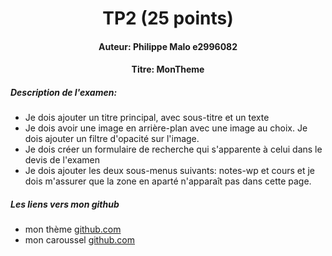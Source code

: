 # <center> TP2 (25 points)

#### <center> Auteur: Philippe Malo e2996082
#### <center> Titre: MonTheme

##### Description de l'examen:

- Je dois ajouter un titre principal, avec sous-titre et un texte
- Je dois avoir une image en arrière-plan avec une image au choix. Je dois ajouter un filtre d'opacité sur l'image.
- Je dois créer un formulaire de recherche qui s'apparente à celui dans le devis de l'examen
- Je dois ajouter les deux sous-menus suivants: notes-wp et cours et je dois m'assurer que la zone en aparté n'apparaît pas dans cette page.

##### Les liens vers mon github

- mon thème [github.com](https://github.com/Cyclonicks/monTheme/tree/examfinal)
- mon caroussel [github.com](https://github.com/Cyclonicks/carrousel-31w/tree/tp1)

